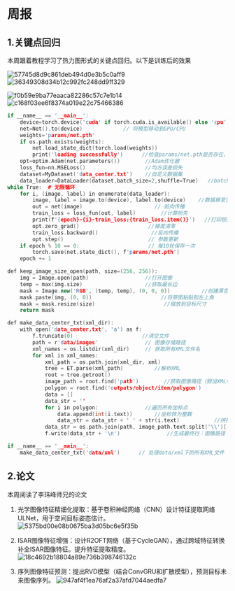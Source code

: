 # 周报  
## 1.关键点回归
本周跟着教程学习了热力图形式的关键点回归。以下是训练后的效果

![57745d8d9c861deb494d0e3b5c0aff9](https://github.com/user-attachments/assets/447486b8-165b-4d72-8ec4-a0818e2a5cc3)
![36349308d34b12c992fc248dd9ff329](https://github.com/user-attachments/assets/b5a3fdd4-f059-4df7-a03b-a5b010b8ca97)

![f0b59e9ba77eaaca82286c57c7e1b14](https://github.com/user-attachments/assets/8b280891-80da-485b-8450-ab421da72570)
![c168f03ee6f8374a019e22c75466386](https://github.com/user-attachments/assets/c488f6a9-1bfd-4ec8-81b4-60bee0d4ca26)

```c++
if __name__ == '__main__':
    device=torch.device('cuda' if torch.cuda.is_available() else 'cpu')
    net=Net().to(device)             // 将模型移动到GPU/CPU
    weights='params/net.pth'
    if os.path.exists(weights):
        net.load_state_dict(torch.load(weights))
        print('loading successfully')      //检查params/net.pth是否存在，若存在则加载权重
    opt=optim.Adam(net.parameters())        //Adam优化器
    loss_fun=nn.MSELoss()                   //均方误差损失
    dataset=MyDataset('data_center.txt')    //自定义数据集
    data_loader=DataLoader(dataset,batch_size=2,shuffle=True)   //batch_size=2：小批量训练
while True:  # 无限循环
    for i, (image, label) in enumerate(data_loader):
        image, label = image.to(device), label.to(device)    //数据移至设备
        out = net(image)                       // 前向传播
        train_loss = loss_fun(out, label)        //计算损失
        print(f'{epoch}-{i}-train_loss:{train_loss.item()}')   //打印损失
        opt.zero_grad()                      //梯度清零
        train_loss.backward()                 //反向传播
        opt.step()                           // 参数更新
    if epoch % 10 == 0:                      // 每10轮保存一次
        torch.save(net.state_dict(), f'params/net.pth')
    epoch += 1

```

```c++
def keep_image_size_open(path, size=(256, 256)):
    img = Image.open(path)                  //打开图像
    temp = max(img.size)                    //获取最长边
    mask = Image.new('RGB', (temp, temp), (0, 0, 0))          //创建黑色背景正方形
    mask.paste(img, (0, 0))                      //将原图粘贴到左上角
    mask = mask.resize(size)                      //缩放到目标尺寸
    return mask

def make_data_center_txt(xml_dir):
    with open('data_center.txt', 'a') as f:
        f.truncate(0)                      //清空文件
        path = r'data/images'               // 图像存储路径
        xml_names = os.listdir(xml_dir)     // 获取所有XML文件名
        for xml in xml_names:
            xml_path = os.path.join(xml_dir, xml)
            tree = ET.parse(xml_path)          //解析XML
            root = tree.getroot()
            image_path = root.find('path')        //获取图像路径（假设XML中有<path>标签）
            polygon = root.find('outputs/object/item/polygon')         //获取多边形顶点坐标
            data = []
            data_str = ''
            for i in polygon:               //遍历所有坐标点
                data.append(int(i.text))       //坐标转为整数
                data_str = data_str + ' ' + str(i.text)           //拼接为字符串
            data_str = os.path.join(path, image_path.text.split('\\')[-1]) + data_str
            f.write(data_str + '\n')               //生成最终行：图像路径 + 坐标（空格分隔）

if __name__ == '__main__':
    make_data_center_txt('data/xml')      // 处理data/xml下的所有XML文件
```
## 2.论文
本周阅读了李玮峰师兄的论文
1. 光学图像特征精细化提取：基于卷积神经网络（CNN）设计特征提取网络ULNet，用于空间目标姿态估计。
![5375bd00e08b0675ba3d05bc6e5f35b](https://github.com/user-attachments/assets/38bee5d3-637d-4574-99be-99091327429a)

2. ISAR图像特征增强：设计R2OFT网络（基于CycleGAN），通过跨域特征转换补全ISAR图像特征。提升特征提取精度。
![18c4692b18804a89e736b398746132c](https://github.com/user-attachments/assets/818db108-27d9-4e2f-ae69-a7965ce082cd)

3. 序列图像特征预测：提出RVD模型（结合ConvGRU和扩散模型），预测目标未来图像序列。
![947af4f1ea76af2a37afd7044aedfa7](https://github.com/user-attachments/assets/4e90d875-838d-4eb4-a772-88d4a7216762)



